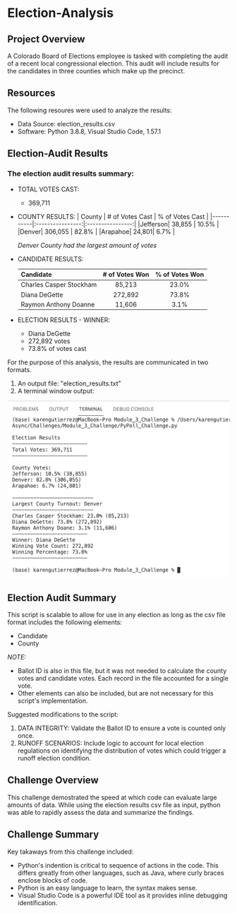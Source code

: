 # Election-Analysis

## Project Overview
A Colorado Board of Elections employee is tasked with completing the audit of a recent local congressional election. This audit will include results for the candidates in three counties which make up the precinct. 

## Resources
The following resoures were used to analyze the results:
- Data Source: election_results.csv
- Software: Python 3.8.8, Visual Studio Code, 1.57.1

## Election-Audit Results
### The election audit results summary:
- TOTAL VOTES CAST: 
  - 369,711
- COUNTY RESULTS: 
  | County | # of Votes Cast | % of Votes Cast |
  |-----------|:----------------:|:----------------:|
  |Jefferson| 38,855 | 10.5% |
  |Denver| 306,055 | 82.8% |
  |Arapahoe| 24,801| 6.7% |
  
  *Denver County had the largest amount of votes*

- CANDIDATE RESULTS:

  | Candidate | # of Votes Won | % of Votes Won |
  |-----------|:----------------:|:----------------:|
  |Charles Casper Stockham| 85,213 | 23.0% |
  |Diana DeGette| 272,892 | 73.8% |
  |Raymon Anthony Doanne| 11,606 | 3.1% |

- ELECTION RESULTS - WINNER:
    - Diana DeGette
    - 272,892 votes
    - 73.8% of votes cast

For the purpose of this analysis, the results are communicated in two formats.
1. An output file: "election_results.txt"
2. A terminal window output:

![Mod_3_Challenge_Election_Results_Term_Output.png](Resources/Mod_3_Challenge_Election_Results_Term_Output.png)

## Election Audit Summary

This script is scalable to allow for use in any election as long as the csv file format includes the following elements:
  * Candidate
  * County

  *NOTE:*
  * Ballot ID is also in this file, but it was not needed to calculate the county votes and candidate votes. Each record in the file accounted for a single vote.
  * Other elements can also be included, but are not necessary for this script's implementation.

Suggested modifications to the script:
1. DATA INTEGRITY: Validate the Ballot ID to ensure a vote is counted only once. 
2. RUNOFF SCENARIOS: Include logic to account for local election regulations on identifying the distribution of votes which could trigger a runoff election condition.

## Challenge Overview
This challenge demostrated the speed at which code can evaluate large amounts of data. While using the election results csv file as input, python was able to rapidly assess the data and summarize the findings. 

## Challenge Summary
Key takaways from this challenge included:
* Python's indention is critical to sequence of actions in the code. This differs greatly from other languages, such as Java, where curly braces enclose blocks of code.
* Python is an easy language to learn, the syntax makes sense.
* Visual Studio Code is a powerful IDE tool as it provides inline debugging identification.
